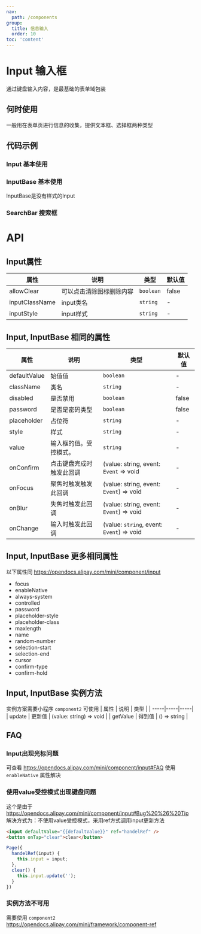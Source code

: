 ```yaml
---
nav:
  path: /components
group:
  title: 信息输入
  order: 10
toc: 'content'
---
```


# Input 输入框
通过键盘输入内容，是最基础的表单域包装
## 何时使用
一般用在表单页进行信息的收集，提供文本框、选择框两种类型

## 代码示例
### Input 基本使用
<code src='pages/Input/index'></code>

### InputBase 基本使用
InputBase是没有样式的Input
<code src='pages/InputBase/index'></code>

### SearchBar 搜索框 
<code src='pages/InputSearchBar/index'></code>


# API

## Input属性
| 属性 | 说明 | 类型 | 默认值 |
| -----|-----|-----|-----|
| allowClear | 可以点击清除图标删除内容 | `boolean` | false |
| inputClassName | input类名 | `string` | - |
| inputStyle | input样式 | `string` | - |

## Input, InputBase 相同的属性
| 属性 | 说明 | 类型 | 默认值 |
| -----|-----|-----|-----|
| defaultValue | 始值值 | `boolean` | - | 
| className | 类名| `string` | - |
| disabled | 是否禁用 | `boolean` | false |
| password | 是否是密码类型 | `boolean` | false |  |
| placeholder | 占位符 | `string` | - |
| style | 样式| `string` | - |
| value | 输入框的值。受控模式。 | `string` | - | 
| onConfirm | 点击键盘完成时触发此回调 | (value: string, event: `Event` => void | - |
| onFocus | 聚焦时触发触发此回调 | (value: string, event: `Event`) => void | - |
| onBlur | 失焦时触发此回调 | (value: string, event: `Event`) => void | - |
| onChange | 输入时触发此回调 | (value: `string`, event: `Event`) => void | - |

## Input, InputBase 更多相同属性

以下属性同 https://opendocs.alipay.com/mini/component/input
- focus
- enableNative
- always-system
- controlled
- password
- placeholder-style
- placeholder-class
- maxlength
- name
- random-number
- selection-start
- selection-end
- cursor
- confirm-type
- confirm-hold

## Input, InputBase 实例方法
实例方案需要小程序 `component2` 可使用
| 属性 | 说明 | 类型 |
| -----|-----|-----|
| update | 更新值 | (value: string) => void |
| getValue | 得到值 | () => string |

## FAQ
### Input出现光标问题
可查看 https://opendocs.alipay.com/mini/component/input#FAQ 使用 `enableNative` 属性解决

### 使用value受控模式出现键盘问题
这个是由于 https://opendocs.alipay.com/mini/component/input#Bug%20%26%20Tip
解决方式为：不使用value受控模式，采用ref方式调用input更新方法
```html
<input defaultValue="{{defaultValue}}" ref="handelRef" />
<button onTap="clear">clear</button>
```

```js
Page({
  handelRef(input) {
    this.input = input;
  },
  clear() {
    this.input.update('');
  }
})
```

### 实例方法不可用
需要使用 `component2` https://opendocs.alipay.com/mini/framework/component-ref